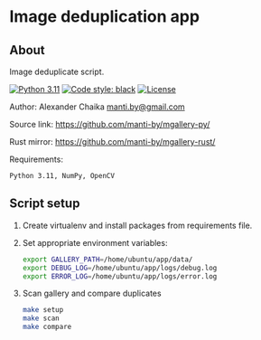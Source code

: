 Image deduplication app
====


About
----

Image deduplicate script.

[![Python 3.11](https://img.shields.io/badge/python-3.11-green.svg)](https://www.python.org/downloads/release/python-3111/)
[![Code style: black](https://img.shields.io/badge/code%20style-black-000000.svg)](https://github.com/ambv/black)
[![License](https://img.shields.io/badge/license-BSD-blue.svg)](https://raw.githubusercontent.com/manti-by/mgallery/master/LICENSE)

Author: Alexander Chaika <manti.by@gmail.com>

Source link: https://github.com/manti-by/mgallery-py/

Rust mirror: https://github.com/manti-by/mgallery-rust/

Requirements:

    Python 3.11, NumPy, OpenCV


Script setup
----

1. Create virtualenv and install packages from requirements file.

2. Set appropriate environment variables:

   ```bash
   export GALLERY_PATH=/home/ubuntu/app/data/
   export DEBUG_LOG=/home/ubuntu/app/logs/debug.log
   export ERROR_LOG=/home/ubuntu/app/logs/error.log
   ```

3. Scan gallery and compare duplicates

   ```bash
   make setup
   make scan
   make compare
   ```
